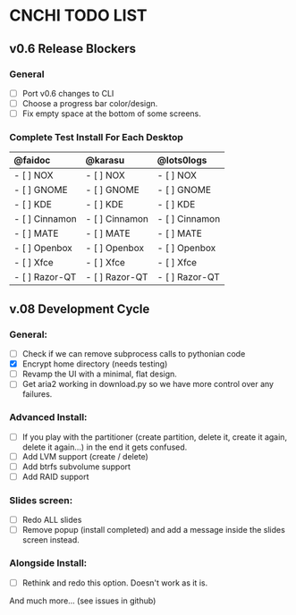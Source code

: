 # CNCHI TODO LIST

## v0.6 Release Blockers

### General
 - [ ] Port v0.6 changes to CLI
 - [ ] Choose a progress bar color/design.
 - [ ] Fix empty space at the bottom of some screens.

### Complete Test Install For Each Desktop

| @faidoc       | @karasu       | @lots0logs  |
| :------------ |:--------------| :-----------|
| - [ ] NOX   | - [ ] NOX   | - [ ] NOX |
| - [ ] GNOME   | - [ ] GNOME   | - [ ] GNOME |
| - [ ] KDE   | - [ ] KDE   | - [ ] KDE |
| - [ ] Cinnamon   | - [ ] Cinnamon   | - [ ] Cinnamon |
| - [ ] MATE   | - [ ] MATE   | - [ ] MATE |
| - [ ] Openbox   | - [ ] Openbox   | - [ ] Openbox |
| - [ ] Xfce   | - [ ] Xfce   | - [ ] Xfce |
| - [ ] Razor-QT   | - [ ] Razor-QT   | - [ ] Razor-QT |


## v.08 Development Cycle

### General:
 - [ ] Check if we can remove subprocess calls to pythonian code
 - [x] Encrypt home directory (needs testing)
 - [ ] Revamp the UI with a minimal, flat design.
 - [ ] Get aria2 working in download.py so we have more control over any failures.

### Advanced Install:
 - [ ] If you play with the partitioner (create partition, delete it, create it
   again, delete it again...) in the end it gets confused.
 - [ ] Add LVM support (create / delete)
 - [ ] Add btrfs subvolume support
 - [ ] Add RAID support

### Slides screen:
 - [ ] Redo ALL slides
 - [ ] Remove popup (install completed) and add a message inside the slides screen instead.

### Alongside Install:
 - [ ] Rethink and redo this option. Doesn't work as it is.

 
And much more... (see issues in github)
